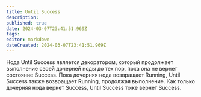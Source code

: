 ```yaml
---
title: Until Success
description: 
published: true
date: 2024-03-07T23:41:51.969Z
tags: 
editor: markdown
dateCreated: 2024-03-07T23:41:51.969Z
---
```


Нода Until Success является декоратором, который продолжает выполнение своей дочерней ноды до тех пор, пока она не вернет состояние Success. Пока дочерняя нода возвращает Running, Until Success также возвращает Running, продолжая выполнение. Как только дочерняя нода вернет Success, Until Success тоже вернет Success.
